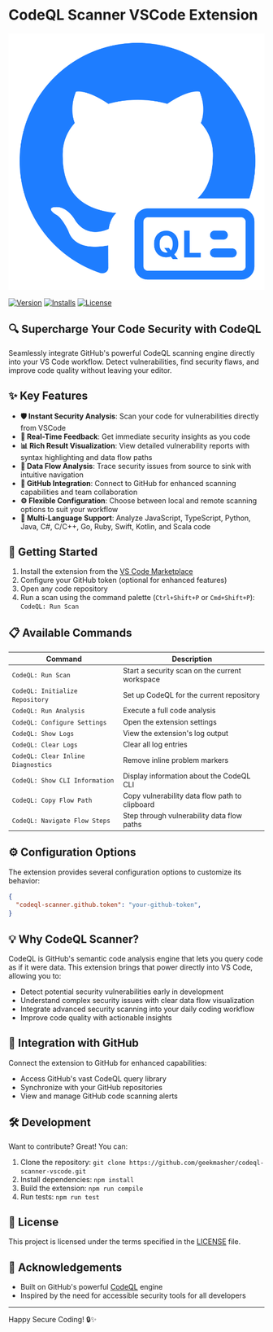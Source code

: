 # CodeQL Scanner VSCode Extension

![CodeQL Scanner](src/assets/VS-marketplace-CodeQL-icon.png)

[![Version](https://img.shields.io/visual-studio-marketplace/v/codeql-scanner.codeql-scanner-vscode)](https://marketplace.visualstudio.com/items?itemName=codeql-scanner.codeql-scanner-vscode)
[![Installs](https://img.shields.io/visual-studio-marketplace/i/codeql-scanner.codeql-scanner-vscode)](https://marketplace.visualstudio.com/items?itemName=codeql-scanner.codeql-scanner-vscode)
[![License](https://img.shields.io/github/license/geekmasher/codeql-scanner-vscode)](LICENSE)

## 🔍 Supercharge Your Code Security with CodeQL

Seamlessly integrate GitHub's powerful CodeQL scanning engine directly into your VS Code workflow. Detect vulnerabilities, find security flaws, and improve code quality without leaving your editor.

## ✨ Key Features

- **🛡️ Instant Security Analysis**: Scan your code for vulnerabilities directly from VSCode
- **🔄 Real-Time Feedback**: Get immediate security insights as you code
- **📊 Rich Result Visualization**: View detailed vulnerability reports with syntax highlighting and data flow paths
- **🌊 Data Flow Analysis**: Trace security issues from source to sink with intuitive navigation
- **🔄 GitHub Integration**: Connect to GitHub for enhanced scanning capabilities and team collaboration
- **⚙️ Flexible Configuration**: Choose between local and remote scanning options to suit your workflow
- **🧰 Multi-Language Support**: Analyze JavaScript, TypeScript, Python, Java, C#, C/C++, Go, Ruby, Swift, Kotlin, and Scala code

## 🚀 Getting Started

1. Install the extension from the [VS Code Marketplace](https://marketplace.visualstudio.com/items?itemName=codeql-scanner.codeql-scanner-vscode)
2. Configure your GitHub token (optional for enhanced features)
3. Open any code repository
4. Run a scan using the command palette (`Ctrl+Shift+P` or `Cmd+Shift+P`): `CodeQL: Run Scan`

## 📋 Available Commands

| Command | Description |
|---------|-------------|
| `CodeQL: Run Scan` | Start a security scan on the current workspace |
| `CodeQL: Initialize Repository` | Set up CodeQL for the current repository |
| `CodeQL: Run Analysis` | Execute a full code analysis |
| `CodeQL: Configure Settings` | Open the extension settings |
| `CodeQL: Show Logs` | View the extension's log output |
| `CodeQL: Clear Logs` | Clear all log entries |
| `CodeQL: Clear Inline Diagnostics` | Remove inline problem markers |
| `CodeQL: Show CLI Information` | Display information about the CodeQL CLI |
| `CodeQL: Copy Flow Path` | Copy vulnerability data flow path to clipboard |
| `CodeQL: Navigate Flow Steps` | Step through vulnerability data flow paths |

## ⚙️ Configuration Options

The extension provides several configuration options to customize its behavior:

```json
{
  "codeql-scanner.github.token": "your-github-token",
}
```

## 💡 Why CodeQL Scanner?

CodeQL is GitHub's semantic code analysis engine that lets you query code as if it were data. This extension brings that power directly into VS Code, allowing you to:

- Detect potential security vulnerabilities early in development
- Understand complex security issues with clear data flow visualization
- Integrate advanced security scanning into your daily coding workflow
- Improve code quality with actionable insights

## 🔗 Integration with GitHub

Connect the extension to GitHub for enhanced capabilities:
- Access GitHub's vast CodeQL query library
- Synchronize with your GitHub repositories
- View and manage GitHub code scanning alerts

## 🛠️ Development

Want to contribute? Great! You can:

1. Clone the repository: `git clone https://github.com/geekmasher/codeql-scanner-vscode.git`
2. Install dependencies: `npm install`
3. Build the extension: `npm run compile`
4. Run tests: `npm run test`

## 📜 License

This project is licensed under the terms specified in the [LICENSE](LICENSE) file.

## 🙏 Acknowledgements

- Built on GitHub's powerful [CodeQL](https://github.com/github/codeql) engine
- Inspired by the need for accessible security tools for all developers

---

Happy Secure Coding! 🔒✨
